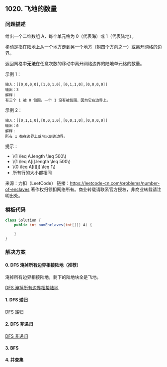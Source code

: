 <script src="https://cdn.bootcss.com/mathjax/2.7.7/MathJax.js?config=TeX-AMS-MML_HTMLorMML"></script>

## 1020. 飞地的数量

### 问题描述

给出一个二维数组 A，每个单元格为 0（代表海）或 1（代表陆地）。

移动是指在陆地上从一个地方走到另一个地方（朝四个方向之一）或离开网格的边界。

返回网格中**无法**在任意次数的移动中离开网格边界的陆地单元格的数量。

 

示例 1：

```
输入：[[0,0,0,0],[1,0,1,0],[0,1,1,0],[0,0,0,0]]
输出：3
解释： 
有三个 1 被 0 包围。一个 1 没有被包围，因为它在边界上。
```

示例 2：

```
输入：[[0,1,1,0],[0,0,1,0],[0,0,1,0],[0,0,0,0]]
输出：0
解释：
所有 1 都在边界上或可以到达边界。
```
 

提示：

* \\(1 \leq A.length \leq 500\\)
* \\(1 \leq A[i].length \leq 500\\)
* \\(0 \leq A[i]\[j\] \leq 1\\)
* 所有行的大小都相同

来源：力扣（LeetCode）
链接：https://leetcode-cn.com/problems/number-of-enclaves
著作权归领扣网络所有。商业转载请联系官方授权，非商业转载请注明出处。

### 模板代码

``` java
class Solution {
    public int numEnclaves(int[][] A) {

    }
}
```

### 解决方案

#### 0. DFS 淹掉所有边界相接陆地（推荐）

淹掉所有边界相接陆地，剩下的陆地块全是飞地。

[DFS 淹掉所有边界相接陆地](qu1020/solu0/Solution.java)


#### 1. DFS 递归

[DFS 递归](qu1020/solu1/Solution.java)


#### 2. DFS 非递归

[DFS 非递归](qu1020/solu2/Solution.java)


#### 3. BFS


#### 4. 并查集